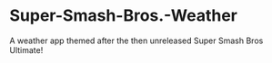 # Super-Smash-Bros.-Weather
  A weather app themed after the then unreleased Super Smash Bros Ultimate!
